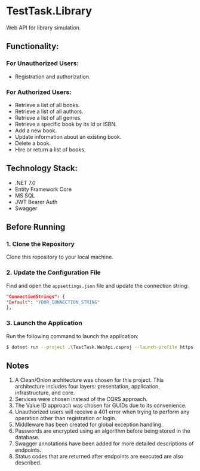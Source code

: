 # TestTask.Library

Web API for library simulation.

## Functionality:

### For Unauthorized Users:
- Registration and authorization.

### For Authorized Users:
- Retrieve a list of all books.
- Retrieve a list of all authors.
- Retrieve a list of all genres.
- Retrieve a specific book by its Id or ISBN.
- Add a new book.
- Update information about an existing book.
- Delete a book.
- Hire or return a list of books.

## Technology Stack:
- .NET 7.0
- Entity Framework Core
- MS SQL
- JWT Bearer Auth
- Swagger

## Before Running

### 1. Clone the Repository

Clone this repository to your local machine.

### 2. Update the Configuration File

Find and open the `appsettings.json` file and update the connection string:
```json
"ConnectionStrings": {
"Default": "YOUR_CONNECTION_STRING"
},
```

### 3. Launch the Application

Run the following command to launch the application:
```sh
$ dotnet run --project .\TestTask.WebApi.csproj --launch-profile https
```

## Notes
1. A Clean/Onion architecture was chosen for this project. This architecture includes four layers: presentation, application, infrastructure, and core.
2. Services were chosen instead of the CQRS approach.
3. The Value ID approach was chosen for GUIDs due to its convenience.
4. Unauthorized users will receive a 401 error when trying to perform any operation other than registration or login.
5. Middleware has been created for global exception handling.
6. Passwords are encrypted using an algorithm before being stored in the database.
7. Swagger annotations have been added for more detailed descriptions of endpoints.
8. Status codes that are returned after endpoints are executed are also described.